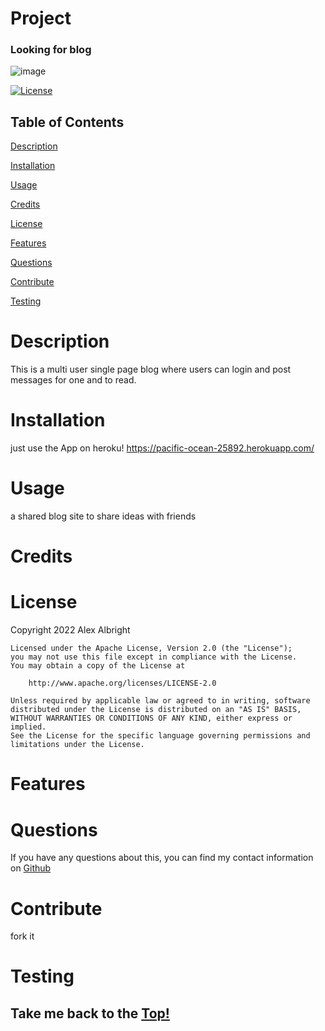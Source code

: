 
  # Project
  
  ### Looking for blog
  ![image](https://user-images.githubusercontent.com/82853759/167056569-77c6ea07-69a4-45fe-b2fc-73ab80d34c04.png)

  [![License](https://img.shields.io/badge/License-Apache_2.0-blue.svg)](https://opensource.org/licenses/Apache-2.0) 

  ## Table of Contents

  [Description](#description)

  [Installation](#installation)

  [Usage](#usage)

  [Credits](#credits)

  [License](#license)

  [Features](#features)

  [Questions](#questions)

  [Contribute](#contribute)

  [Testing](#testing)


# Description
This is a multi user single page blog where users can login and post messages for one and to read. 

# Installation
just use the App on heroku!
https://pacific-ocean-25892.herokuapp.com/
# Usage
a shared blog site to share ideas with friends

# Credits 



# License
Copyright 2022 Alex Albright

    Licensed under the Apache License, Version 2.0 (the "License");
    you may not use this file except in compliance with the License.
    You may obtain a copy of the License at
 
        http://www.apache.org/licenses/LICENSE-2.0
 
    Unless required by applicable law or agreed to in writing, software
    distributed under the License is distributed on an "AS IS" BASIS,
    WITHOUT WARRANTIES OR CONDITIONS OF ANY KIND, either express or implied.
    See the License for the specific language governing permissions and
    limitations under the License.

# Features


# Questions

If you have any questions about this, you can find my contact information 
on [Github](https://www.github.com/alexarizona00)


# Contribute
fork it



# Testing







## Take me back to the [Top!](#project)
